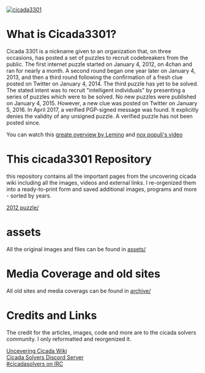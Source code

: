 <a href="https://www.youtube.com/watch?v=I2O7blSSzpI">
<img src="https://github.com/cijhho123/cicada3301/blob/main/2012/additional%20media/images/cicada%20(from%20the%20website).jpg" alt="cicada3301">
</a>

# What is Cicada3301?
Cicada 3301 is a nickname given to an organization that, on three occasions, has posted a set of puzzles to recruit codebreakers from the public. The first internet puzzle started on January 4, 2012, on 4chan and ran for nearly a month. A second round began one year later on January 4, 2013, and then a third round following the confirmation of a fresh clue posted on Twitter on January 4, 2014. The third puzzle has yet to be solved. The stated intent was to recruit "intelligent individuals" by presenting a series of puzzles which were to be solved. No new puzzles were published on January 4, 2015. However, a new clue was posted on Twitter on January 5, 2016. In April 2017, a verified PGP-signed message was found. It explicitly denies the validity of any unsigned puzzle. A verified puzzle has not been posted since.

You can watch this [greate overview by Lemino](https://www.youtube.com/watch?v=I2O7blSSzpI) and [nox populi's video](https://www.youtube.com/watch?v=l0z03ntMJio)


# This cicada3301 Repository
this repository contains all the important pages from the uncovering cicada wiki including all the images, videos and external links.
I re-orgenized them into a ready-to-print form and saved additional images, programs and more - sorted by years.

[2012 puzzle/](/2012)


# assets
All the original images and files can be found in [assets/](/assets)

# Media Coverage and old sites
All old sites and media coverags can be found in [archive/](/Archive)


# Credits and Links
The credit for the articles, images, code and more are to the cicada solvers community. 
I only reformatted and reorgenized it.

[Uncevering Cicada Wiki](https://uncovering-cicada.fandom.com/wiki/Uncovering_Cicada_Wiki)</br>
[Cicada Solvers Discord Server](https://discord.com/invite/eMmeaA9)</br>
[#cicadasolvers on IRC](https://webchat.freenode.net/#cicadasolvers)</br>
